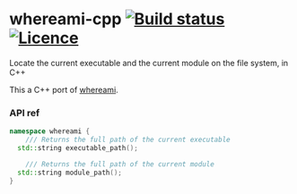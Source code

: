 # whereami-cpp [![Build status](https://travis-ci.org/nabijaczleweli/whereami-cpp.svg?branch=master)](https://travis-ci.org/nabijaczleweli/whereami-cpp) [![Licence](https://img.shields.io/badge/license-MIT-blue.svg?style=flat)](LICENSE)
Locate the current executable and the current module on the file system, in C++

This a C++ port of [whereami](https://github.com/gpakosz/whereami).


### API ref
```c++
namespace whereami {
	/// Returns the full path of the current executable
  std::string executable_path();

	/// Returns the full path of the current module
  std::string module_path();
}
```
